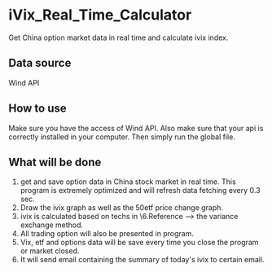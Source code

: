 # iVix_Real_Time_Calculator
Get China option market data in real time and calculate ivix index.

## Data source
Wind API

## How to use
Make sure you have the access of Wind API. Also make sure that your api is correctly installed in your computer.
Then simply run the global file.

## What will be done
1. get and save option data in China stock market in real time. This program is extremely optimized and will refresh data fetching every 0.3 sec.
2. Draw the ivix graph as well as the 50etf price change graph.
3. ivix is calculated based on techs in \6.Reference --> the variance exchange method.
4. All trading option will also be presented in program.
5. Vix, etf and options data will be save every time you close the program or market closed.
6. It will send email containing the summary of today's ivix to certain email.

